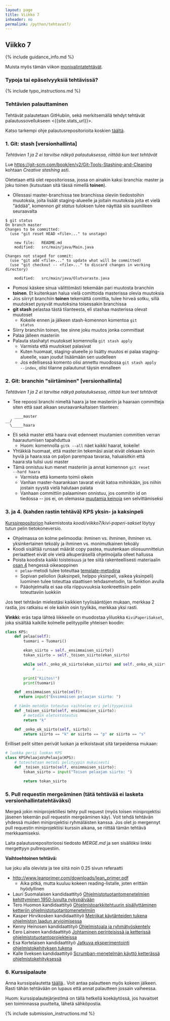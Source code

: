 ```yaml
---
layout: page
title: Viikko 7
inheader: no
permalink: /python/tehtavat7/
---
```


## Viikko 7

{% include guidance_info.md %}

Muista myös tämän viikon [monivalintatehtävät]({{site.stats_url}}/quiz/7).

### Typoja tai epäselvyyksiä tehtävissä?

{% include typo_instructions.md %}

### Tehtävien palauttaminen

Tehtävät palautetaan GitHubiin, sekä merkitsemällä tehdyt tehtävät palautussovellukseen <{{site.stats_url}}>.

Katso tarkempi ohje palautusrepositorioita koskien [täältä](/python/tehtavat1#teht%C3%A4vien-palautusrepositoriot).

### 1. Git: stash [versionhallinta]

_Tehtävien 1 ja 2 ei tarvitse näkyä palautuksessa, riittää kun teet tehtävät_

Lue <https://git-scm.com/book/en/v2/Git-Tools-Stashing-and-Cleaning> kohtaan _Creative stashing_ asti.

Oletetaan että olet repositoriossa, jossa on ainakin kaksi branchia: master ja joku toinen (kutsutaan sitä tässä nimellä **toinen**).

- Ollessasi master-branchissa tee branchissa oleviin tiedostoihin muutoksia, joita lisäät staging-alueelle ja joitain muutoksia joita et vielä "äddää", komennon _git status_ tuloksen tulee näyttää siis suunilleen seuraavalta

```
$ git status
On branch master
Changes to be committed:
  (use "git reset HEAD <file>..." to unstage)

	new file:   README.md
    modified:   src/main/java/Main.java

Changes not staged for commit:
  (use "git add <file>..." to update what will be committed)
  (use "git checkout -- <file>..." to discard changes in working directory)

	modified:   src/main/java/Olutvarasto.java
```

- Pomosi käskee sinua välittömästi tekemään pari muutosta branchiin **toinen**. Et kuitenkaan halua vielä comittoida masterissa olevia muutoksia
- Jos siirryt branchiin **toinen** tekemättä comittia, tulee hirveä sotku, sillä muutokset pysyvät muutoksina toisessakin branchissa
- **git stash** pelastaa tästä tilanteesta, eli stashaa masterissa olevat muutoset
  - Kokeile ennen ja jälkeen stash-komennon komentoa <code>git status</code>
- Siirry branchiin toinen, tee sinne joku muutos jonka committaat
- Palaa jälleen masteriin
- Palauta stashatyt muutokset komennolla <code>git stash apply</code>
  - Varmista että muutokset palasivat
  - Kuten huomaat, staging-alueelle jo lisätty muutos ei palaa staging-alueelle, vaan joudut lisäämään sen uudelleen
  - Jos edellisessä komento olisi annettu muodossa <code>git stash apply --index</code>, olisi tilanne palautunut täysin ennalleen

### 2. Git: branchin "siirtäminen" [versionhallinta]

_Tehtävien 1 ja 2 ei tarvitse näkyä palautuksessa, riittää kun teet tehtävät_

- Tee repoosi branchi nimeltä haara ja tee masteriin ja haaraan committeja siten että saat aikaan seuraavankaltaisen tilanteen:

```
    ____master
__/
  \_____haara
```

- Eli sekä master että haara ovat edenneet muutamien commitien verran haarautumisen tapahduttua
  - Huom: komennolla <code>gitk --all</code> näet kaikki haarat, kokeile!
- Yhtäkkiä huomaat, että master:iin tekemäsi asiat eivät olekaan kovin hyviä ja haara:ssa on paljon parempaa tavaraa, haluaisitkin että haara:sta tulisi uusi master
- Tämä onnistuu kun menet masteriin ja annat komennon <code>git reset --hard haara</code>
  - Varmista että komento toimii oikein
  - Vanhan master-haarankaan tavarat eivät katoa mihinkään, jos niihin jostain syystä vielä halutaan palata
  - Vanhaan committiin palaaminen onnistuu, jos commitin id on tiedossa -- jos ei, on olemassa [muutamia keinoja](http://stackoverflow.com/questions/4786972/list-of-all-git-commits) sen selvittämiseksi

### 3. ja 4. (kahden rastin tehtävä) KPS yksin- ja kaksinpeli

[Kurssirepositorion]({{site.python_exercise_repo_url}}) hakemistosta _koodi/viikko7/kivi-paperi-sakset_ löytyy tutun pelin tietokoneversio.

- Ohjelmassa on kolme pelimoodia: ihminen vs. ihminen, ihminen vs. yksinkertainen tekoäly ja ihminen vs. monimutkainen tekoäly
- Koodi sisältää runsaat määrät copy pastea, muutenkaan oliosuunnittelun periaatteet eivät ole vielä alkuperäisellä ohjelmoijalla olleet hallussa
- Poista koodista kaikki toisteisuus ja tee siitä rakenteellisesti materiaalin [osan 4](/python/osa4) hengessä oikeaoppinen
  - `pelaa`-metodi tulee toteuttaa [template-metodina](/python/osa4#suunnittelumalli-template-method-viikko-5)
  - Sopivan peliolion (kaksinpeli, helppo yksinpeli, vaikea yksinpeli) luominen tulee toteuttaa staattisen tehdasmetodin, tai funktion avulla
  - Pääohjelmalla ei saa olla riippuvuuksia konkreettisiin pelin toteuttaviin luokkiin

Jos teet tehtävän mielestäsi kaikkien tyylisääntöjen mukaan, merkkaa 2 rastia, jos ratkaisu ei ole kaikin osin tyylikäs, merkkaa yksi rasti.

**Vinkki:** eräs tapa lähteä liikkeelle on muodostaa yliluokka `KiviPaperiSakset`, joka sisältää kaikille kolmelle pelityypille yhteisen koodin:

```python
class KPS:
    def pelaa(self):
        tuomari = Tuomari()

        ekan_siirto = self._ensimmaisen_siirto()
        tokan_siirto = self._toisen_siirto(ekan_siirto)

        while self._onko_ok_siirto(ekan_siirto) and self._onko_ok_siirto(tokan_siirto):
            # ...

        print("Kiitos!")
        print(tuomari)

    def _ensimmaisen_siirto(self):
      return input("Ensimmäisen pelaajan siirto: ")

    # tämän metodin toteutus vaihtelee eri pelityypeissä
    def _toisen_siirto(self, ensimmaisen_siirto):
        # metodin oletustoteutus
        return "k"

    def _onko_ok_siirto(self, siirto):
        return siirto == "k" or siirto == "p" or siirto == "s"
```

Erilliset pelit sitten perivät luokan ja erikoistavat sitä tarpeidensa mukaan:

```python
# luokka perii luokan KPS
class KPSPelaajaVsPelaaja(KPS):
    # toteutetaan metodi pelityypin mukaisesti
    def _toisen_siirto(self, ensimmaisen_siirto):
        tokan_siirto = input("Toisen pelaajan siirto: ")

        return tokan_siirto
```

### 5. Pull requestin mergeäminen (tätä tehtävää ei lasketa versionhallintatehtäväksi)

Mergeä jokin miniprojektillesi tehty pull request (myös toisen miniprojektisi jäsenen tekemän pull requestin mergeäminen käy). Voit tehdä tehtävän yhdessä muiden miniprojektisi ryhmäläisten kanssa. Jos olet jo mergennyt pull requestin miniprojektiisi kurssin aikana, se riittää tämän tehtävä merkkaamiseksi.

Laita palautusrepositorioosi tiedosto _MERGE.md_ ja sen sisällöksi linkki mergettyyn pullrequestiin.

**Vaihtoehtoinen tehtävä:**

lue joku alla olevista ja tee siitä noin 0.25 sivun referaatti

- <http://www.leanprimer.com/downloads/lean_primer.pdf>
  - Aika pitkä, mutta kuuluu kokeen reading-listalle, joten erittäin hyödyllinen
- Lauri Suomalaisen kandidaattityö [Ohjelmistotuotantomenetelmien kehittyminen 1950-luvulta nykypäivään](https://www.cs.helsinki.fi/u/mluukkai/ohtu/suomalainen-kandi.pdf)
- Tero Huomon kandidaattityö [Ohjelmistoarkkitehtuurin sisällyttäminen ketteriin ohjelmistotuotantomenetelmiin](https://www.cs.helsinki.fi/u/mluukkai/ohtu/huomo-kandi.pdf)
- Kasper Hirvikosken kandidaattityö [Metriikat käytänteiden tukena ohjelmiston laadun arvioimisessa](https://www.cs.helsinki.fi/u/mluukkai/ohtu/hirvikoski-kandi.pdf)
- Kenny Heinosen kandidaattityö [Ohjelmistoala ja ryhmätyöskentely](https://www.cs.helsinki.fi/u/mluukkai/ohtu/heinononen-kandi.pdf)
- Eero Laineen kandidaattityö [Johtaminen perinteisissä ja ketterissä ohjelmistotuotantoprojekteissa](https://www.cs.helsinki.fi/u/mluukkai/ohtu/laine-kandi.pdf)
- Esa Kortelaisen kandidaattityö [Jatkuva eksperimentointi ohjelmistokehityksen tukena](https://www.cs.helsinki.fi/u/mluukkai/ohtu/kortelainen-kandi.pdf)
- Kalle Ilveksen kandidaattityö [Scrumban-menetelmän käyttö ketterässä ohjelmistokehityksessä](https://www.cs.helsinki.fi/u/mluukkai/ohtu/ilves-kandi.pdf)

### 6. Kurssipalaute

Anna kurssipalautetta [täällä](https://study.cs.helsinki.fi/palaute/targets/7/feedback).. Voit antaa palautteen myös kokeen jälkeen. Rasti tähän tehtävään on lupaus että annat palautteen jossain vaiheessa. 

Huom: kurssipalautejärjestlmä on tällä hetkellä koekäytössä, jos havaitset sen toiminnassa puutteita, lähetä sähköpostia.

{% include submission_instructions.md %}
